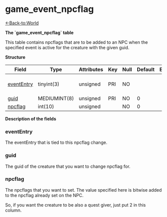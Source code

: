 # game\_event\_npcflag

[<-Back-to:World](database-world.md)

**The \`game\_event\_npcflag\` table**

This table contains npcflags that are to be added to an NPC when the specified event is active for the creature with the given guid.

**Structure**

| Field           | Type         | Attributes | Key | Null | Default | Extra | Comment                 |
|-----------------|--------------|------------|-----|------|---------|-------|-------------------------|
| [eventEntry][1] | tinyint(3)   | unsigned   | PRI | NO   |         |       | Entry of the game event |
| [guid][2]       | MEDIUMINT(8) | unsigned   | PRI | NO   | 0       |       |                         |
| [npcflag][3]    | int(10)      | unsigned   |     | NO   | 0       |       |                         |

[1]: #evententry
[2]: #guid
[3]: #npcflag

**Description of the fields**

### eventEntry

The eventEntry that is tied to this npcflag change.

### guid

The guid of the creature that you want to change npcflag for.

### npcflag

The npcflags that you want to set. The value specified here is bitwise added to the npcflag already set on the NPC.

So, if you want the creature to be also a quest giver, just put 2 in this column.

